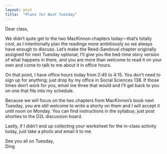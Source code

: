```yaml
---
layout: post
title:  "Plans for Next Tuesday"
---
```


Dear class,

We didn’t quite get to the two MacKinnon chapters today—that’s totally cool, as I intentionally plan the readings more ambitiously so we always have enough to discuss. Let’s make the Reed-Sandoval chapter originally assigned for next Tuesday optional; I’ll give you the bed-time story version of what happens in there, and you are more than welcome to read it on your own and come to talk to me about it in office hours.

On that point, I have office hours today from 2:45 to 4:15. You don’t need to sign up for anything; just drop by my office in Social Sciences 138. If those times don’t work for you, email me three that would and I’ll get back to you on one that fits into my schedule.

Because we will focus on the two chapters from MacKinnon’s book next Tuesday, you are still welcome to write a shorty on them and I will accept it until noon on Monday. You can find instructions in the syllabus; just post shorties to the D2L discussion board.

Lastly, if I didn’t end up collecting your worksheet for the in-class activity today, just take a photo and email it to me.

See you all on Tuesday,\
Ding